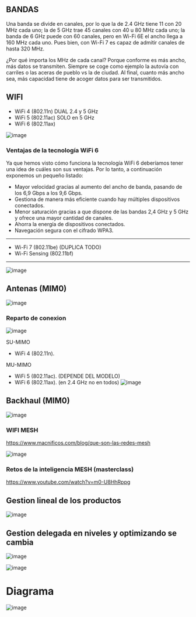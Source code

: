 ## BANDAS
Una banda se divide en canales, por lo que la de 2.4 GHz tiene 11 con 20 MHz cada uno; la de 5 GHz trae 45 canales con 40 u 80 MHz cada uno; la banda de 6 GHz puede con 60 canales, pero en Wi-Fi 6E el ancho llega a 160 MHz cada uno. Pues bien, con Wi-Fi 7 es capaz de admitir canales de hasta 320 MHz.

¿Por qué importa los MHz de cada canal? Porque conforme es más ancho, más datos se transmiten. Siempre se coge como ejemplo la autovía con carriles o las aceras de pueblo vs la de ciudad. Al final, cuanto más ancho sea, más capacidad tiene de acoger datos para ser transmitidos.


## WIFI
- WiFi 4 (802.11n)
DUAL 2.4 y 5 GHz
- WiFi 5 (802.11ac)
SOLO en 5 GHz
- WiFi 6 (802.11ax)
  
![image](https://github.com/PARTIDOSSR/SERVICIOS_SR/assets/156792027/637fbd42-0b91-4deb-806b-f4b81e2b0f91)

### Ventajas de la tecnología WiFi 6
Ya que hemos visto cómo funciona la tecnología WiFi 6 deberíamos tener una idea de cuáles son sus ventajas. Por lo tanto, a continuación exponemos un pequeño listado:

- Mayor velocidad gracias al aumento del ancho de banda, pasando de los 6,9 Gbps a los 9,6 Gbps.
- Gestiona de manera más eficiente cuando hay múltiples dispositivos conectados.
- Menor saturación gracias a que dispone de las bandas 2,4 GHz y 5 GHz y ofrece una mayor cantidad de canales.
- Ahorra la energía de dispositivos conectados.
- Navegación segura con el cifrado WPA3.
----------------------------------------
- Wi-Fi 7 (802.11be) (DUPLICA TODO)
- Wi-Fi Sensing (802.11bf)
---------------------------------------
![image](https://github.com/PARTIDOSSR/SERVICIOS_SR/assets/156792027/36b48d70-1171-4235-84ec-59b637f8bd6a)

  


## Antenas (MIM0)

![image](https://github.com/PARTIDOSSR/SERVICIOS_SR/assets/156792027/7cd49194-7851-4ddd-a917-c8758964ab06)
### Reparto de conexion 
![image](https://github.com/PARTIDOSSR/SERVICIOS_SR/assets/156792027/b0472239-3299-43e9-8555-9e1b223dae1d)

SU-MIMO
- WiFi 4 (802.11n).

MU-MIMO
- WiFi 5 (802.11ac). (DEPENDE DEL MODELO)
- WiFi 6 (802.11ax). (en 2.4 GHz no en todos)
![image](https://github.com/PARTIDOSSR/SERVICIOS_SR/assets/156792027/987bebc5-4f5f-4ccf-a14b-8cf23b1228d8)


## Backhaul (MIM0)
![image](https://github.com/PARTIDOSSR/SERVICIOS_SR/assets/156792027/0246e48c-7ccc-4f45-8c14-96ae03b1278b)


### WIFI MESH

https://www.macnificos.com/blog/que-son-las-redes-mesh

![image](https://github.com/PARTIDOSSR/SERVICIOS_SR/assets/156792027/dd4f80be-2273-47e3-88e1-4ec10fe0948a)


### Retos de la inteligencia MESH (masterclass)

https://www.youtube.com/watch?v=m0-U8HhRppg

## Gestion lineal de los productos

![image](https://github.com/PARTIDOSSR/SERVICIOS_SR/assets/156792027/c63410c2-c82c-4f7a-8f77-f56ccad83a78)

## Gestion delegada en niveles y optimizando se cambia

![image](https://github.com/PARTIDOSSR/SERVICIOS_SR/assets/156792027/834e3cc0-8b21-44d1-9ce0-7a7854758796)


![image](https://github.com/PARTIDOSSR/SERVICIOS_SR/assets/156792027/b64c093a-4a19-4440-b084-e76c729d1e12)


# Diagrama

![image](https://github.com/PARTIDOSSR/SERVICIOS_SR/assets/156792027/ce646e62-f367-49f8-8a15-a06f9651c172)
